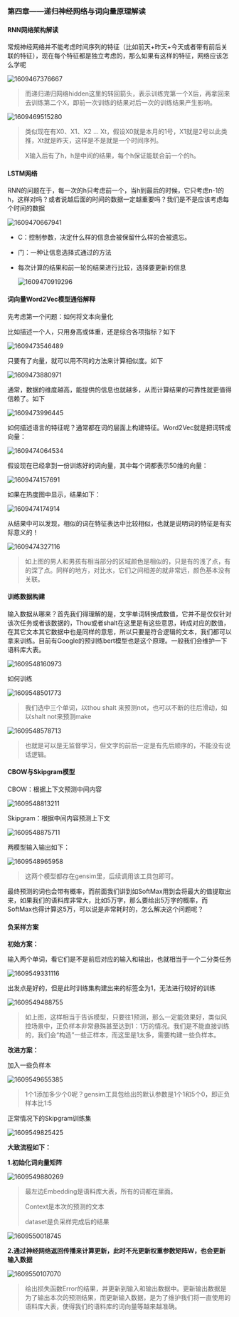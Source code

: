 ### 第四章——递归神经网络与词向量原理解读

#### RNN网络架构解读

常规神经网络并不能考虑时间序列的特征（比如前天+昨天+今天或者带有前后关联的特征），现在每个特征都是独立考虑的，那么如果有这样的特征，网络应该怎么学呢

![1609467376667](assets/1609467376667.png)

> 而递归递归网络hidden这里的转回箭头，表示训练完第一个X后，再拿回来去训练第二个X，即前一次训练的结果对后一次的训练结果产生影响。

![1609469515280](assets/1609469515280.png)

> 类似现在有X0、X1、X2 ... Xt，假设X0就是本月的1号，X1就是2号以此类推，Xt就是昨天，这样是不是就是一个时间序列。
>
> X输入后有了h，h是中间的结果，每个h保证能联合前一个的h。



#### LSTM网络

RNN的问题在于，每一次的h只考虑前一个，当h到最后的时候，它只考虑n-1的h，这样对吗？或者说越后面的时间的数据一定越重要吗？我们是不是应该考虑每个时间的数据

![1609470667941](assets/1609470667941.png)

- C：控制参数，决定什么样的信息会被保留什么样的会被遗忘。

- 门：一种让信息选择式通过的方法

- 每次计算的结果和前一轮的结果进行比较，选择要更新的信息

  ![1609470919296](assets/1609470919296.png)



#### 词向量Word2Vec模型通俗解释

先考虑第一个问题：如何将文本向量化

比如描述一个人，只用身高或体重，还是综合各项指标？如下

![1609473546489](assets/1609473546489.png)

只要有了向量，就可以用不同的方法来计算相似度。如下

![1609473880971](assets/1609473880971.png)

通常，数据的维度越高，能提供的信息也就越多，从而计算结果的可靠性就更值得信赖了。如下

![1609473996445](assets/1609473996445.png)

如何描述语言的特征呢？通常都在词的层面上构建特征。Word2Vec就是把词转成向量：

![1609474064534](assets/1609474064534.png)

假设现在已经拿到一份训练好的词向量，其中每个词都表示50维的向量：

![1609474157691](assets/1609474157691.png)

如果在热度图中显示，结果如下：

![1609474174914](assets/1609474174914.png)

从结果中可以发现，相似的词在特征表达中比较相似，也就是说明词的特征是有实际意义的！

![1609474327116](assets/1609474327116.png)

> 如上图的男人和男孩有相当部分的区域颜色是相似的，只是有的浅了点，有的深了点。同样的地方，对比水，它们之间相差的就非常远，颜色基本没有关联。



#### 训练数据构建

输入数据从哪来？首先我们得理解的是，文字单词转换成数值，它并不是仅仅针对该次任务或者该数据的，Thou或者shalt在这里是有这些意思，转成对应的数值，在其它文本其它数据中也是同样的意思，所以只要是符合逻辑的文本，我们都可以拿来训练。目前有Google的预训练bert模型也是这个原理。一般我们会维护一下语料库大表。

![1609548160973](assets/1609548160973.png)

如何训练

![1609548501773](assets/1609548501773.png)

> 我们选中三个单词，以thou shalt 来预测not，也可以不断的往后滑动，如以shalt not来预测make

![1609548578713](assets/1609548578713.png)

> 也就是可以是无监督学习，但文字的前后一定是有先后顺序的，不能没有说话逻辑。



#### CBOW与Skipgram模型

CBOW：根据上下文预测中间内容

![1609548813211](assets/1609548813211.png)

Skipgram：根据中间内容预测上下文

![1609548875711](assets/1609548875711.png)

两模型输入输出如下：

![1609548965958](assets/1609548965958.png)

> 这两个模型都存在gensim里，后续调用该工具包即可。

最终预测的词也会带有概率，而前面我们讲到如SoftMax用到会将最大的值提取出来，如果我们的语料库非常大，比如5万字，那么要给出5万字的概率，而SoftMax也得计算这5万，可以说是非常耗时的，怎么解决这个问题呢？



#### 负采样方案

**初始方案：**

输入两个单词，看它们是不是前后对应的输入和输出，也就相当于一个二分类任务

![1609549331116](assets/1609549331116.png)

出发点是好的，但是此时训练集构建出来的标签全为1，无法进行较好的训练

![1609549488755](assets/1609549488755.png)

> 如上图，这样相当于告诉模型，只要往1预测，那么一定能效果好，类似风控场景中，正负样本非常悬殊甚至达到1：1万的情况。我们是不能直接训练的，我们会“构造”一些正样本，而这里是1太多，需要构建一些负样本。

**改进方案：**

加入一些负样本

![1609549655385](assets/1609549655385.png)

> 1个1添加多少个0呢？gensim工具包给出的默认参数是1个1和5个0，即正负样本比1:5

正常情况下的Skipgram训练集

![1609549825425](assets/1609549825425.png)

**大致流程如下：**

**1.初始化词向量矩阵**

![1609549880269](assets/1609549880269.png)

> 最左边Embedding是语料库大表，所有的词都在里面。
>
> Context是本次的预测的文本
>
> dataset是负采样完成后的结果

![1609550018745](assets/1609550018745.png)

**2.通过神经网络返回传播来计算更新，此时不光更新权重参数矩阵W，也会更新输入数据**

![1609550107070](assets/1609550107070.png)

> 给出损失函数Error的结果，并更新到输入和输出数据中。更新输出数据是为了输出本次的预测结果，而更新输入数据，是为了维护我们将一直使用的语料库大表，使得我们的语料库的词向量等越来越准确。

